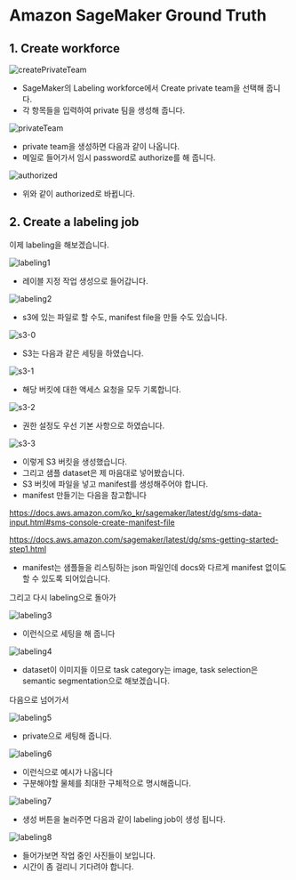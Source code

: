 # Amazon SageMaker Ground Truth

## 1. Create workforce

![createPrivateTeam](../images/createPrivateTeam.png)

- SageMaker의 Labeling workforce에서 Create private team을 선택해 줍니다.
- 각 항목들을 입력하여 private 팀을 생성해 줍니다.

![privateTeam](../images/privateTeam.png)

- private team을 생성하면 다음과 같이 나옵니다.
- 메일로 들어가서 임시 password로 authorize를 해 줍니다.

![authorized](../images/authorized.png)
- 위와 같이 authorized로 바뀝니다.

## 2. Create a labeling job

이제 labeling을 해보겠습니다.

![labeling1](../images/labeling1.png)

- 레이블 지정 작업 생성으로 들어갑니다.

![labeling2](../images/labeling2.png)

- s3에 있는 파일로 할 수도, manifest file을 만들 수도 있습니다.

![s3-0](../images/s3-0.png)

- S3는 다음과 같은 세팅을 하였습니다.

![s3-1](../images/s3-1.png)

- 해당 버킷에 대한 액세스 요청을 모두 기록합니다.

![s3-2](../images/s3-2.png)

- 권한 설정도 우선 기본 사항으로 하였습니다.

![s3-3](../images/s3-3.png)

- 이렇게 S3 버킷을 생성했습니다.
- 그리고 샘플 dataset은 제 마음대로 넣어봤습니다.
- S3 버킷에 파일을 넣고 manifest를 생성해주어야 합니다.
- manifest 만들기는 다음을 참고합니다

https://docs.aws.amazon.com/ko_kr/sagemaker/latest/dg/sms-data-input.html#sms-console-create-manifest-file

https://docs.aws.amazon.com/sagemaker/latest/dg/sms-getting-started-step1.html

- manifest는 샘플들을 리스팅하는 json 파일인데 docs와 다르게 manifest 없이도 할 수 있도록 되어있습니다.

그리고 다시 labeling으로 돌아가

![labeling3](../images/labeling3.png)

- 이런식으로 세팅을 해 줍니다

![labeling4](../images/labeling4.png)

- dataset이 이미지들 이므로 task category는 image, task selection은 semantic segmentation으로 해보겠습니다.

다음으로 넘어가서

![labeling5](../images/labeling5.png)

- private으로 세팅해 줍니다.

![labeling6](../images/labeling6.png)

- 이런식으로 예시가 나옵니다
- 구분해야할 물체를 최대한 구체적으로 명시해줍니다.

![labeling7](../images/labeling7.png)

- 생성 버튼을 눌러주면 다음과 같이 labeling job이 생성 됩니다.

![labeling8](../images/labeling8.png)

- 들어가보면 작업 중인 사진들이 보입니다.
- 시간이 좀 걸리니 기다려야 합니다.